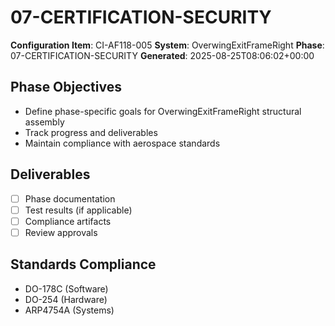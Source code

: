 # 07-CERTIFICATION-SECURITY

**Configuration Item**: CI-AF118-005
**System**: OverwingExitFrameRight
**Phase**: 07-CERTIFICATION-SECURITY
**Generated**: 2025-08-25T08:06:02+00:00

## Phase Objectives
- Define phase-specific goals for OverwingExitFrameRight structural assembly
- Track progress and deliverables
- Maintain compliance with aerospace standards

## Deliverables
- [ ] Phase documentation
- [ ] Test results (if applicable)
- [ ] Compliance artifacts
- [ ] Review approvals

## Standards Compliance
- DO-178C (Software)
- DO-254 (Hardware)
- ARP4754A (Systems)

